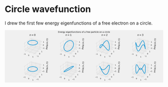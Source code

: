 # Circle wavefunction

I drew the first few energy eigenfunctions of a free electron 
on a circle.

![circle wavefunction](circle-wavefunction.gif)